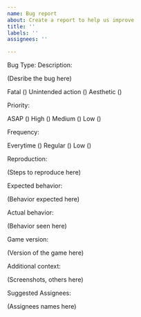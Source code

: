 ```yaml
---
name: Bug report
about: Create a report to help us improve
title: ''
labels: ''
assignees: ''

---
```


Bug Type:
Description:

(Desribe the bug here)

Fatal ()
Unintended action ()
Aesthetic ()

Priority:

ASAP ()
High ()
Medium ()
Low ()

Frequency:

Everytime ()
Regular ()
Low ()

Reproduction:

(Steps to reproduce here)

Expected behavior:

(Behavior expected here)

Actual behavior:

(Behavior seen here)

Game version:

(Version of the game here)

Additional context:

(Screenshots, others here)

Suggested Assignees:

(Assignees names here)
